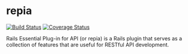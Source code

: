 # repia

[![Build Status](https://travis-ci.org/davidan1981/repia.svg?branch=master)](https://travis-ci.org/davidan1981/repia)
[![Coverage Status](https://coveralls.io/repos/github/davidan1981/repia/badge.svg?branch=master)](https://coveralls.io/github/davidan1981/repia?branch=master)

Rails Essential Plug-in for API (or repia) is a Rails plugin that serves as
a collection of features that are useful for RESTful API development.
